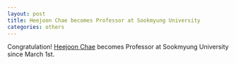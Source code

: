 ```yaml
---
layout: post
title: Heejoon Chae becomes Professor at Sookmyung University
categories: others
---
```

Congratulation! [Heejoon Chae](/members/heejoon_chae.html) becomes Professor at Sookmyung University since March 1st.
